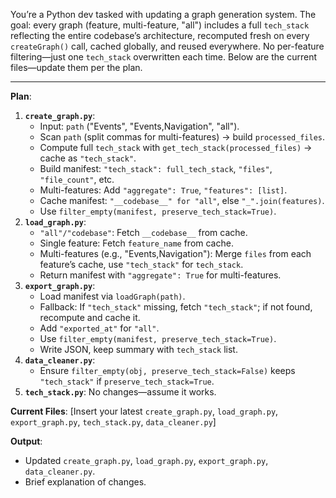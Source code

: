 You’re a Python dev tasked with updating a graph generation system. The goal: every graph (feature, multi-feature, "all") includes a full `tech_stack` reflecting the entire codebase’s architecture, recomputed fresh on every `createGraph()` call, cached globally, and reused everywhere. No per-feature filtering—just one `tech_stack` overwritten each time. Below are the current files—update them per the plan.

---

**Plan**:
1. **`create_graph.py`**:
   - Input: `path` ("Events", "Events,Navigation", "all").
   - Scan `path` (split commas for multi-features) → build `processed_files`.
   - Compute full `tech_stack` with `get_tech_stack(processed_files)` → cache as `"tech_stack"`.
   - Build manifest: `"tech_stack": full_tech_stack`, `"files"`, `"file_count"`, etc.
   - Multi-features: Add `"aggregate": True`, `"features": [list]`.
   - Cache manifest: `"__codebase__" for "all"`, else `"_".join(features)`.
   - Use `filter_empty(manifest, preserve_tech_stack=True)`.
2. **`load_graph.py`**:
   - `"all"/"codebase"`: Fetch `__codebase__` from cache.
   - Single feature: Fetch `feature_name` from cache.
   - Multi-features (e.g., "Events,Navigation"): Merge `files` from each feature’s cache, use `"tech_stack"` for `tech_stack`.
   - Return manifest with `"aggregate": True` for multi-features.
3. **`export_graph.py`**:
   - Load manifest via `loadGraph(path)`.
   - Fallback: If `"tech_stack"` missing, fetch `"tech_stack"`; if not found, recompute and cache it.
   - Add `"exported_at"` for `"all"`.
   - Use `filter_empty(manifest, preserve_tech_stack=True)`.
   - Write JSON, keep summary with `tech_stack` list.
4. **`data_cleaner.py`**:
   - Ensure `filter_empty(obj, preserve_tech_stack=False)` keeps `"tech_stack"` if `preserve_tech_stack=True`.
5. **`tech_stack.py`**: No changes—assume it works.

**Current Files**:
[Insert your latest `create_graph.py`, `load_graph.py`, `export_graph.py`, `tech_stack.py`, `data_cleaner.py`]

**Output**:
- Updated `create_graph.py`, `load_graph.py`, `export_graph.py`, `data_cleaner.py`.
- Brief explanation of changes.
